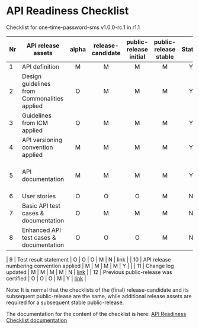# API Readiness Checklist

Checklist for one-time-password-sms v1.0.0-rc.1 in r1.1


| Nr | API release assets  | alpha | release-candidate |  public-release<br>initial | public-release<br> stable | Status | Comments |
|----|----------------------------------------------|:-----:|:-----------------:|:-------:|:------:|:----:|:----:|
|  1 | API definition                               |   M   |         M         |    M    |    M   |   Y   | [link](/code/API_definitions/one-time-password-sms.yaml) |
|  2 | Design guidelines from Commonalities applied |   O   |         M         |    M    |    M   |  Y    |      |
|  3 | Guidelines from ICM applied                  |   O   |         M         |    M    |    M   |   Y   |      |
|  4 | API versioning convention applied            |   M   |         M         |    M    |    M   |   Y   |      |
|  5 | API documentation                            |   M   |         M         |    M    |    M   |   Y   | Embed documentation into API spec - [link](/code/API_definitions/one-time-password-sms.yaml)  |
|  6 | User stories                                 |   O   |         O         |    O    |    M   |   N   | [link](/documentation/API_documentation/OTPValidationAPI_User_Story.md) |
|  7 | Basic API test cases & documentation         |   O   |         M         |    M    |    M   |   N   | [link](code/Test_Definitions/OTPvalidationAPI.feature) |
|  8 | Enhanced API test cases & documentation      |   O   |         O         |    O    |    M   |   N   | [link](/code/Test_Definitions/OTPvalidationAPI.feature) |

|  9 | Test result statement                        |   O   |         O         |    O    |    M   |   N   | link |
| 10 | API release numbering convention applied     |   M   |         M         |    M    |    M   |   Y   |      |
| 11 | Change log updated                           |   M   |         M         |    M    |    M   |   N   | [link](/CHANGELOG.md) |
| 12 | Previous public-release was certified        |   O   |         O         |    O    |    M   |   Y   |  [link](https://www.open-gateway.com/operators-map)    |




Note: It is normal that the checklists of the (final) release-candidate and its subsequent public-release are the same, while additional release assets are required for a subsequent stable public-release.

The documentation for the content of the checklist is here: [API Readiness Checklist documentation](https://wiki.camaraproject.org/x/AgAVAQ#APIReleaseProcess-APIreadinesschecklist)
